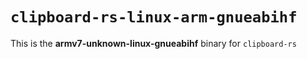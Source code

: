 # `clipboard-rs-linux-arm-gnueabihf`

This is the **armv7-unknown-linux-gnueabihf** binary for `clipboard-rs`

